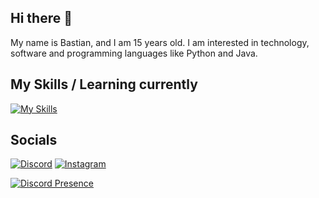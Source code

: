 ## Hi there 👋
My name is Bastian, and I am 15 years old. I am interested in technology, software and programming languages like Python and Java.

## My Skills / Learning currently
[![My Skills](https://skillicons.dev/icons?i=py,java,cloudflare,discord)](https://github.com/BalthasarBH)

## Socials
[![Discord](https://skillicons.dev/icons?i=discord)](https://discord.com/users/870702940862677102)
[![Instagram](https://skillicons.dev/icons?i=instagram)](https://www.instagram.com/balthasarbh/)

[![Discord Presence](https://lanyard.cnrad.dev/api/870702940862677102)](https://discord.com/users/870702940862677102)
